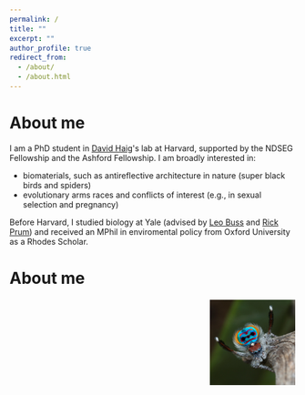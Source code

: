 ```yaml
---
permalink: /
title: ""
excerpt: ""
author_profile: true
redirect_from: 
  - /about/
  - /about.html
---
```


About me
======

I am a PhD student in [David Haig](https://haiggroup.oeb.harvard.edu/)'s lab at Harvard, supported by the NDSEG Fellowship and the Ashford Fellowship. I am broadly interested in:
- biomaterials, such as antireflective architecture in nature (super black birds and spiders)
- evolutionary arms races and conflicts of interest (e.g., in sexual selection and pregnancy)

Before Harvard, I studied biology at Yale (advised by [Leo Buss](https://eeb.yale.edu/people/faculty-affiliated/leo-buss) and [Rick Prum](https://prumlab.yale.edu/)) and received an MPhil in enviromental policy from Oxford University as a Rhodes Scholar.

About me
======

<img src="/images/Maratus_speciosus_Jurgen_Otto.jpg" width="150" alt="Peacock Spider" href="https://royalsocietypublishing.org/doi/full/10.1098/rspb.2019.0589" style="float: right;margin-right: 2px;margin-top: 2px;"/>


